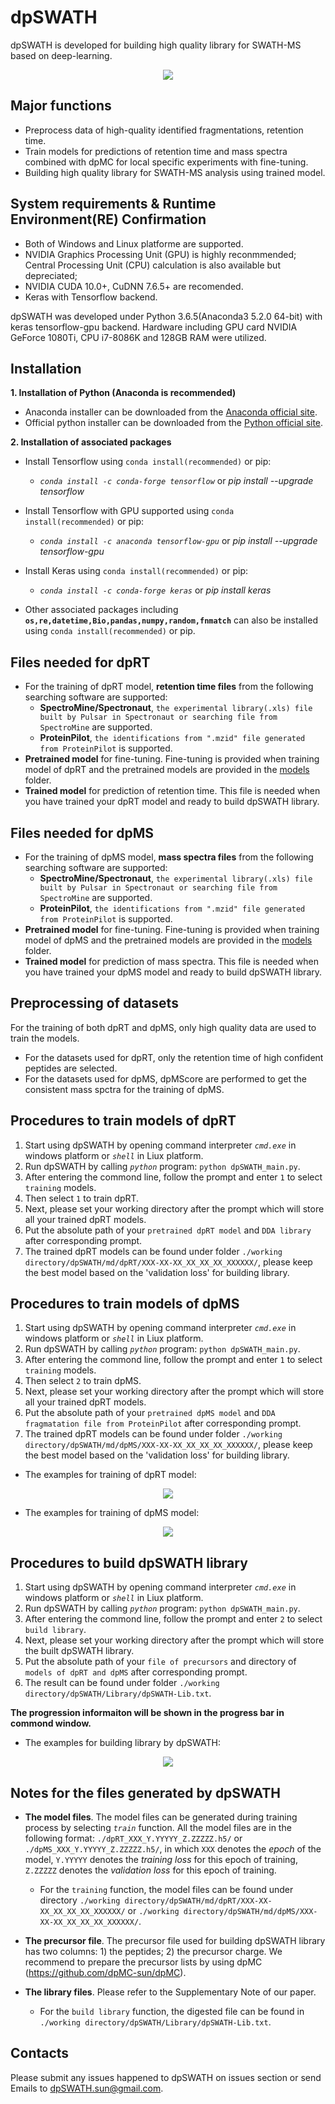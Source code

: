 
# dpSWATH
dpSWATH is developed for building high quality library for SWATH-MS based on deep-learning.
<div align=center><img src='/pics/dpSWATH-start.png'/></div>


## Major functions
* Preprocess data of high-quality identified fragmentations, retention time.
* Train models for predictions of retention time and mass spectra combined with dpMC for local specific experiments with fine-tuning.
* Building high quality library for SWATH-MS analysis using trained model.


## System requirements & Runtime Environment(RE) Confirmation
* Both of Windows and Linux platforme are supported.
* NVIDIA Graphics Processing Unit (GPU) is highly reconmmended; Central Processing Unit (CPU) calculation is also available but depreciated;
* NVIDIA CUDA 10.0+, CuDNN 7.6.5+ are recomended.
* Keras with Tensorflow backend.

dpSWATH was developed under Python 3.6.5(Anaconda3 5.2.0 64-bit) with keras tensorflow-gpu backend. Hardware including GPU card NVIDIA GeForce 1080Ti, CPU i7-8086K and 128GB RAM were utilized. 


## Installation 
**1. Installation of Python (Anaconda is recommended)**

   * Anaconda installer can be downloaded from the [Anaconda official site](https://www.anaconda.com/products/individual).
   * Official python installer can be downloaded from the [Python official site](https://www.python.org/downloads/).

**2. Installation of associated packages**

   * Install Tensorflow using `conda install(recommended)` or pip:
   
      * *`conda install -c conda-forge tensorflow`* or *pip install --upgrade tensorflow*
   
   * Install Tensorflow with GPU supported using `conda install(recommended)` or pip:
   
      * *`conda install -c anaconda tensorflow-gpu`* or *pip install --upgrade tensorflow-gpu*
 
   * Install Keras using `conda install(recommended)` or pip:
   
      * *`conda install -c conda-forge keras`* or *pip install keras*

   * Other associated packages including **``os,re,datetime,Bio,pandas,numpy,random,fnmatch``** can also be installed using `conda install(recommended)` or pip.


## Files needed for dpRT
* For the training of dpRT model, **retention time files** from the following searching software are supported:
   * **SpectroMine/Spectronaut**, `the experimental library(.xls) file built by Pulsar in Spectronaut or searching file from SpectroMine` are supported.
   * **ProteinPilot**, `the identifications from ".mzid" file generated from ProteinPilot` is supported. 
* **Pretrained model** for fine-tuning. Fine-tuning is provided when training model of dpRT and the pretrained models are provided in the [models](models/) folder.
* **Trained model** for prediction of retention time. This file is needed when you have trained your dpRT model and ready to build dpSWATH library.

## Files needed for dpMS
* For the training of dpMS model, **mass spectra files** from the following searching software are supported:
   * **SpectroMine/Spectronaut**, `the experimental library(.xls) file built by Pulsar in Spectronaut or searching file from SpectroMine` are supported.
   * **ProteinPilot**, `the identifications from ".mzid" file generated from ProteinPilot` is supported.
* **Pretrained model** for fine-tuning. Fine-tuning is provided when training model of dpMS and the pretrained models are provided in the [models](models/) folder.
* **Trained model** for prediction of mass spectra. This file is needed when you have trained your dpMS model and ready to build dpSWATH library.


## Preprocessing of datasets
For the training of both dpRT and dpMS, only high quality data are used to train the models. 
* For the datasets used for dpRT, only the retention time of high confident peptides are selected.
* For the datasets used for dpMS, dpMScore are performed to get the consistent mass spctra for the training of dpMS.


## Procedures to train models of dpRT
1) Start using dpSWATH by opening command interpreter *`cmd.exe`* in windows platform or *`shell`* in Liux platform.
2) Run dpSWATH by calling *`python`* program: `python dpSWATH_main.py`.
3) After entering the commond line, follow the prompt and enter `1` to select `training` models.
4) Then select `1` to train dpRT.
5) Next, please set your working directory after the prompt which will store all your trained dpRT models.
6) Put the absolute path of your `pretrained dpRT model` and  `DDA library` after corresponding prompt.
7) The trained dpRT models can be found under folder `./working directory/dpSWATH/md/dpRT/XXX-XX-XX_XX_XX_XX_XXXXXX/`, please keep the best model based on the 'validation loss' for building library.

## Procedures to train models of dpMS
1) Start using dpSWATH by opening command interpreter *`cmd.exe`* in windows platform or *`shell`* in Liux platform.
2) Run dpSWATH by calling *`python`* program: `python dpSWATH_main.py`.
3) After entering the commond line, follow the prompt and enter `1` to select `training` models.
4) Then select `2` to train dpMS.
5) Next, please set your working directory after the prompt which will store all your trained dpRT models.
6) Put the absolute path of your `pretrained dpMS model` and  `DDA fragmatation file from ProteinPilot` after corresponding prompt.
7) The trained dpRT models can be found under folder `./working directory/dpSWATH/md/dpMS/XXX-XX-XX_XX_XX_XX_XXXXXX/`, please keep the best model based on the 'validation loss' for building library.

  * The examples for training of dpRT model:
<div align=center><img src='/pics/train_dpRT.PNG'/></div>


  * The examples for training of dpMS model:
<div align=center><img src='/pics/train_dpMS.PNG'/></div>


## Procedures to build dpSWATH library
1) Start using dpSWATH by opening command interpreter *`cmd.exe`* in windows platform or *`shell`* in Liux platform.
2) Run dpSWATH by calling *`python`* program: `python dpSWATH_main.py`.
3) After entering the commond line, follow the prompt and enter `2` to select `build library`.
4) Next, please set your working directory after the prompt which will store the built dpSWATH library.
5) Put the absolute path of your `file of precursors` and directory of `models of dpRT and dpMS` after corresponding prompt.
6) The result can be found under folder `./working directory/dpSWATH/Library/dpSWATH-Lib.txt`.

  **The progression informaiton will be shown in the progress bar in commond window.**

* The examples for building library by dpSWATH:
<div align=center><img src='/pics/bld_lib.PNG'/></div>


## Notes for the files generated by dpSWATH

* **The model files**. The model files can be generated during training process by selecting *`train`* function. All the model files are in the following format:
`./dpRT_XXX_Y.YYYYY_Z.ZZZZZ.h5/` or `./dpMS_XXX_Y.YYYYY_Z.ZZZZZ.h5/`, in which `XXX` denotes the *epoch* of the model, `Y.YYYYY` denotes the *training loss* for this epoch of training, `Z.ZZZZZ` denotes the *validation loss* for this epoch of training. 
   * For the `training` function, the model files can be found under directory `./working directory/dpSWATH/md/dpRT/XXX-XX-XX_XX_XX_XX_XXXXXX/` or `./working directory/dpSWATH/md/dpMS/XXX-XX-XX_XX_XX_XX_XXXXXX/`.

* **The precursor file**. The precursor file used for building dpSWATH library has two columns: 1) the peptides; 2) the precursor charge. We recommend to prepare the precursor lists by using dpMC (https://github.com/dpMC-sun/dpMC).

* **The library files**. Please refer to the Supplementary Note of our paper.
   * For the `build library` function, the digested file can be found in `./working directory/dpSWATH/Library/dpSWATH-Lib.txt`.


## Contacts
Please submit any issues happened to dpSWATH on issues section or send Emails to dpSWATH.sun@gmail.com.

